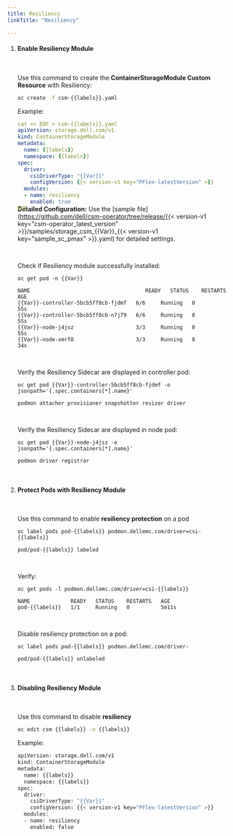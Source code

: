 ```yaml
---
title: Resiliency
linkTitle: "Resiliency"

---
```


1. #### Enable Resiliency Module

    <br>

    Use this command to create the **ContainerStorageModule Custom Resource** with Resiliency:

    ```bash
    oc create -f csm-{{labels}}.yaml
    ```

    Example:

    <div style="margin-bottom:-1.8rem">

    ```yaml
    cat << EOF > csm-{{labels}}.yaml
    apiVersion: storage.dell.com/v1
    kind: ContainerStorageModule
    metadata:
      name: {{labels}}
      namespace: {{labels}}
    spec:
      driver:
        csiDriverType: "{{Var}}"
        configVersion: {{< version-v1 key="PFlex-latestVersion" >}}
      modules:
      - name: resiliency
        enabled: true
    EOF
    ```
    </div>

    **Detailed Configuration:** Use the [sample file](https://github.com/dell/csm-operator/tree/release/{{< version-v1 key="csm-operator_latest_version" >}}/samples/storage_csm_{{Var}}_{{< version-v1 key="sample_sc_pmax" >}}.yaml) for detailed settings.


    <br>

    Check if Resiliency module successfully installed:

    ```terminal
    oc get pod -n {{Var}}

    NAME                                     READY   STATUS    RESTARTS   AGE
    {{Var}}-controller-5bcb5ff8cb-fjdmf   6/6     Running   0          55s
    {{Var}}-controller-5bcb5ff8cb-n7j79   6/6     Running   0          55s
    {{Var}}-node-j4jsz                    3/3     Running   0          55s
    {{Var}}-node-xmrf8                    3/3     Running   0          34s
    ```

    <br>

    Verify the Resiliency Sidecar are displayed  in controller pod:

    ```terminal
    oc get pod {{Var}}-controller-5bcb5ff8cb-fjdmf -o jsonpath='{.spec.containers[*].name}'

    podmon attacher provisioner snapshotter resizer driver
    ```
    <br>

    Verify the Resiliency Sidecar are displayed  in node pod:

    ```terminal
    oc get pod {{Var}}-node-j4jsz -o jsonpath='{.spec.containers[*].name}'

    podmon driver registrar
    ```

<br>

2. #### Protect Pods with Resiliency Module

      <br>

      Use this command to enable **resiliency protection** on a pod 

      ```terminal
      oc label pods pod-{{labels}} podmon.dellemc.com/driver=csi-{{labels}} 

      pod/pod-{{labels}} labeled
      ```
      <br>

      Verify:

      ```terminal
      oc get pods -l podmon.dellemc.com/driver=csi-{{labels}} 

      NAME             READY   STATUS    RESTARTS   AGE
      pod-{{labels}}   1/1     Running   0          5m11s
      ``` 
      <br>

      Disable resiliency protection on a pod:

      ```terminal
      oc label pods pod-{{labels}} podmon.dellemc.com/driver-
      
      pod/pod-{{labels}} unlabeled
      ```
<br>

3. #### Disabling Resiliency Module

    <br>

    Use this command to disable **resiliency**


    ```bash
    oc edit csm {{labels}} -n {{labels}}
    ```

    Example:
    ```bash
    apiVersion: storage.dell.com/v1
    kind: ContainerStorageModule
    metadata:
      name: {{labels}}
      namespace: {{labels}}
    spec:
      driver:
        csiDriverType: "{{Var}}"
        configVersion: {{< version-v1 key="PFlex-latestVersion" >}}
      modules:
      - name: resiliency
        enabled: false
    ```
